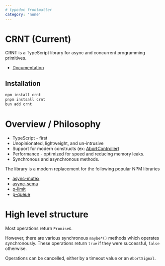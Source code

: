 ```yaml
---
# typedoc frontmatter
category: 'none'
---
```


# CRNT (Current)

CRNT is a TypeScript library for async and concurrent programming primitives.

- [Documentation](https://crnt.jeeyoungk.com/)

## Installation

```bash
npm install crnt
pnpm instsall crnt
bun add crnt
```

# Overview / Philosophy

- TypeScript - first
- Unopinionated, lightweight, and un-intrusive
- Support for modern constructs (ex: [AbortController](https://developer.mozilla.org/en-US/docs/Web/API/AbortController))
- Performance - optimized for speed and reducing memory leaks.
- Synchronous and asynchronous methods.

The library is a modern replacement for the following popular NPM libraries

- [async-mutex](https://www.npmjs.com/package/async-mutex)
- [async-sema](https://www.npmjs.com/package/async-sema)
- [p-limit](https://www.npmjs.com/package/p-limit)
- [p-queue](https://www.npmjs.com/package/p-queue)

# High level structure

Most operations return `Promise`s.

However, there are various synchronous `maybe*()` methods which operates synchronously. These operations return `true` if they were successful, `false` otherwise.

Operations can be cancelled, either by a timeout value or an `AbortSignal`.
